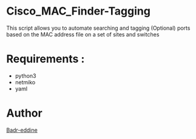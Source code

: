 Cisco_MAC_Finder-Tagging
========================

This script allows you to automate searching and tagging (Optional) ports based on the MAC address file on a set of sites and switches

# Requirements :
- python3
- netmiko
- yaml
# Author

[Badr-eddine](https://www.linkedin.com/in/badreddine-aharchi)
